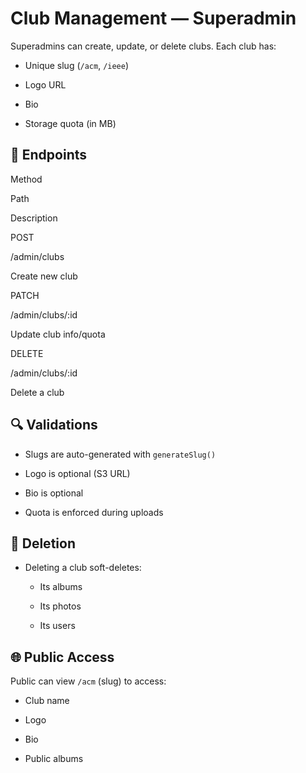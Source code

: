 # Club Management — Superadmin

Superadmins can create, update, or delete clubs. Each club has:

-   Unique slug (`/acm`, `/ieee`)
    
-   Logo URL
    
-   Bio
    
-   Storage quota (in MB)
    

## 📌 Endpoints

Method

Path

Description

POST

/admin/clubs

Create new club

PATCH

/admin/clubs/:id

Update club info/quota

DELETE

/admin/clubs/:id

Delete a club

## 🔍 Validations

-   Slugs are auto-generated with `generateSlug()`
    
-   Logo is optional (S3 URL)
    
-   Bio is optional
    
-   Quota is enforced during uploads
    

## 🔁 Deletion

-   Deleting a club soft-deletes:
    
    -   Its albums
        
    -   Its photos
        
    -   Its users
        

## 🌐 Public Access

Public can view `/acm` (slug) to access:

-   Club name
    
-   Logo
    
-   Bio
    
-   Public albums